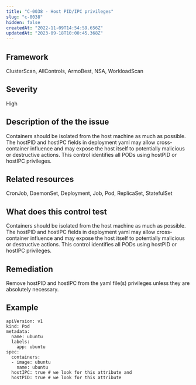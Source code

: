 ```yaml
---
title: "C-0038 - Host PID/IPC privileges"
slug: "c-0038"
hidden: false
createdAt: "2022-11-09T14:54:59.656Z"
updatedAt: "2023-09-18T10:00:45.368Z"
---
```

## Framework
ClusterScan, AllControls, ArmoBest, NSA, WorkloadScan
## Severity
High
## Description of the the issue
Containers should be isolated from the host machine as much as possible. The hostPID and hostIPC fields in deployment yaml may allow cross-container influence and may expose the host itself to potentially malicious or destructive actions. This control identifies all PODs using hostPID or hostIPC privileges.
## Related resources
CronJob, DaemonSet, Deployment, Job, Pod, ReplicaSet, StatefulSet
## What does this control test
Containers should be isolated from the host machine as much as possible. The hostPID and hostIPC fields in deployment yaml may allow cross-container influence and may expose the host itself to potentially malicious or destructive actions. This control identifies all PODs using hostPID or hostIPC privileges.
## Remediation
Remove hostPID and hostIPC from the yaml file(s) privileges unless they are absolutely necessary.
## Example
```
apiVersion: v1
kind: Pod
metadata:
  name: ubuntu
  labels:
    app: ubuntu
spec:
  containers:
  - image: ubuntu
    name: ubuntu
  hostIPC: true # we look for this attribute and 
  hostPID: true # we look for this attribute
```